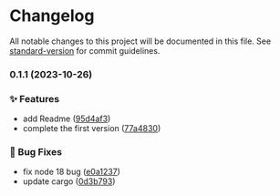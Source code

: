 # Changelog

All notable changes to this project will be documented in this file. See [standard-version](https://github.com/conventional-changelog/standard-version) for commit guidelines.

### 0.1.1 (2023-10-26)


### ✨ Features

* add Readme ([95d4af3](https://github.com/akitaSummer/gm-crypto-wasm/commit/95d4af36f6ac20ab125be1698e7a9c6335b6b7ad))
* complete the first version ([77a4830](https://github.com/akitaSummer/gm-crypto-wasm/commit/77a4830d3e5e446d00450c4844a74e8ab430fce4))


### 🐛 Bug Fixes

* fix node 18 bug ([e0a1237](https://github.com/akitaSummer/gm-crypto-wasm/commit/e0a1237ed670e5a11aa8973b97cb3a6f0de68798))
* update cargo ([0d3b793](https://github.com/akitaSummer/gm-crypto-wasm/commit/0d3b7933b6c9d2ec248d962601c8dddf99ac93bc))
